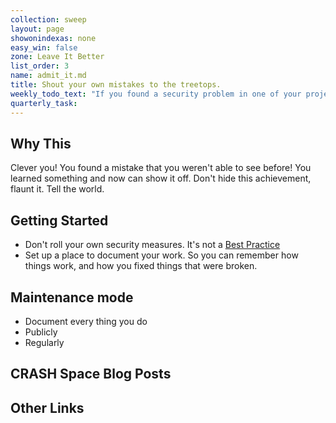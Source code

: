 ```yaml
---
collection: sweep
layout: page
showonindexas: none
easy_win: false
zone: Leave It Better
list_order: 3
name: admit_it.md
title: Shout your own mistakes to the treetops.
weekly_todo_text: "If you found a security problem in one of your projects, tell people. Don’t be embarrassed. Everyone makes mistakes. It’s how they get fixed that matter."
quarterly_task:
---
```

## Why This

Clever you! You found a mistake that you weren't able to see before! You learned something and now can show it off. Don't hide this achievement, flaunt it. Tell the world.

## Getting Started

- Don't roll your own security measures. It's not a [Best Practice](follow_best_practices.md)
- Set up a place to document your work. So you can remember how things work, and how you fixed things that were broken.

## Maintenance mode

- Document every thing you do
- Publicly
- Regularly

## CRASH Space Blog Posts

## Other Links
